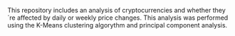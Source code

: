 This repository includes an analysis of cryptocurrencies and whether they´re affected by daily or weekly price changes. This analysis was performed using the K-Means clustering algorythm and principal component analysis.
